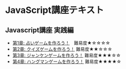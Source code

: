 
# JavaScript講座テキスト

## Javascript講座 実践編

- [第1章: 占いゲームを作ろう！](game1.html)　難易度★☆☆☆☆
- [第2章: クイズゲームを作ろう！](game2.html) 難易度★★☆☆☆
- [第3章: ジャンケンゲームを作ろう！](game3.html) 難易度★★★☆☆
- [第4章: ハングマンゲームを作ろう！](game4.html) 難易度★★★★☆
